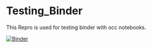 # Testing_Binder
This Repro is used for testing binder with occ notebooks.


[![Binder](https://mybinder.org/badge_logo.svg)](https://mybinder.org/v2/gh/GeotechnicalBIM/Testing_Binder/main)
